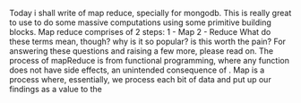 Today i shall write of map reduce, specially for mongodb.
This is really great to use to do some massive computations using some primitive building blocks.
Map reduce comprises of 2 steps:
  1  - Map 
  2  - Reduce
What do these terms mean, though? why is it so popular? is this worth the pain? For answering these questions and raising a few more, please read on.
The process of mapReduce is from functional programming, where any function does not have side effects, an unintended consequence of . 
Map is a process where, essentially, we process each bit of data and put up our findings as a value to the 
<!--stackedit_data:
eyJoaXN0b3J5IjpbMTc2NjEzODA0NSwtMTc0MjYwOTIyOSwtMT
I0Mjk5MDE2Nl19
-->